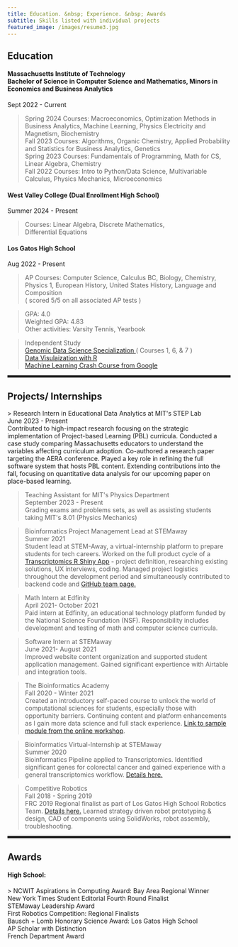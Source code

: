 ```yaml
---
title: Education. &nbsp; Experience. &nbsp; Awards
subtitle: Skills listed with individual projects
featured_image: /images/resume3.jpg
---
```

        
 <h2><span>Education</span></h2>
 
<h4>Massachusetts Institute of Technology<br>
Bachelor of Science in Computer Science and Mathematics, Minors in Economics and Business Analytics</h4>
Sept 2022 - Current

> Spring 2024 Courses: Macroeconomics, Optimization Methods in Business Analytics, Machine Learning, Physics Electricity and Magnetism, Biochemistry
<br> Fall 2023 Courses: Algorithms, Organic Chemistry, Applied Probability and Statistics for Business Analytics, Genetics
<br> Spring 2023 Courses: Fundamentals of Programming, Math for CS, Linear Algebra, Chemistry
<br> Fall 2022 Courses: Intro to Python/Data Science, Multivariable Calculus, Physics Mechanics, Microeconomics


<h4>West Valley College (Dual Enrollment High School)</h4>
Summer 2024 - Present

> Courses: Linear Algebra, Discrete Mathematics, 
<br> Differential Equations

<h4>Los Gatos High School</h4>
Aug 2022 - Present

> AP Courses: Computer Science, Calculus BC, Biology, Chemistry,
<br> Physics 1, European History, United States History, Language and Composition
<br> ( scored 5/5 on all associated AP tests )

> GPA: 4.0
<br> Weighted GPA: 4.83 
<br> Other activities: Varsity Tennis, Yearbook
 
> Independent Study
<br> <a href = "https://www.coursera.org/specializations/genomic-data-science">Genomic Data Science Specialization </a> ( Courses 1, 6, & 7 )
<br> <a href = "https://rkabacoff.github.io/datavis/index.html"> Data Visulaization with R </a>
<br> <a href = "https://developers.google.com/machine-learning/crash-course/"> Machine Learning Crash Course from Google </a>

<hr style="height:5px;color:black">

<h2>Projects/ Internships</h2>
> Research Intern in Educational Data Analytics at MIT's STEP Lab
<br> June 2023 - Present
<br> Contributed to high-impact research focusing on the strategic implementation of Project-based Learning (PBL) curricula. Conducted a case study comparing Massachusetts educators to understand the variables affecting curriculum adoption. Co-authored a research paper targeting the AERA conference. Played a key role in refining the full software system that hosts PBL content. Extending contributions into the fall, focusing on quantitative data analysis for our upcoming paper on place-based learning.

> Teaching Assistant for MIT's Physics Department
<br> September 2023 - Present
<br> Grading exams and problems sets, as well as assisting students taking MIT's 8.01 (Physics Mechanics)

> Bioinformatics Project Management Lead at STEMaway
<br> Summer 2021
<br> Student lead at STEM-Away, a virtual-internship platform to prepare students for tech careers. Worked on the full product cycle of a <a href="http://ec2-3-131-158-100.us-east-2.compute.amazonaws.com/">Transcriptomics R Shiny App</a> - project definition, researching existing solutions, UX interviews, coding. Managed project logistics throughout the development period and simultaneously contributed to backend code and <a href = "https://bi-stem-away.github.io/sMAP/">GitHub team page.</a>
 
> Math Intern at Edfinity 
<br> April 2021- October 2021
<br> Paid intern at Edfinity, an educational technology platform funded by the National Science Foundation (NSF). Responsibility includes development and testing of math and computer science curricula. 

> Software Intern at STEMaway 
<br> June 2021- August 2021
<br> Improved website content organization and supported student application management. Gained significant expertience with Airtable and integration tools.

> The Bioinformatics Academy 
<br> Fall 2020 - Winter 2021
<br> Created an introductory self-paced course to unlock the world of computational sciences for students, especially those with opportunity barriers. Continuing content and platform enhancements as I gain more data science and full stack experience. <a href="https://beginnerbioinformatics.com/courses/the-pipeline/lessons/top-table-visualizations">Link to sample module from the online workshop</a>. 
 
> Bioinformatics Virtual-Internship at STEMaway 
<br> Summer 2020
<br> Bioinformatics Pipeline applied to Transcriptomics. Identified significant genes for colorectal cancer and gained experience with a general transcriptomics workflow. <a href="https://disha-22.github.io/project/bio">Details here. </a>

> Competitive Robotics 
<br> Fall 2018 - Spring 2019
<br>FRC 2019 Regional finalist as part of Los Gatos High School Robotics Team. <a href="https://disha-22.github.io/project/robotics">Details here.</a> Learned strategy driven robot prototyping & design, CAD of components using SolidWorks, robot assembly, troubleshooting.

<hr style="height:5px;color:black">

<h2>Awards</h2>
<h4> High School: </h4>
> NCWIT Aspirations in Computing Award: Bay Area Regional Winner
<br> New York Times Student Editorial Fourth Round Finalist
<br> STEMaway Leadership Award
<br> First Robotics Competition: Regional Finalists
<br> Bausch + Lomb Honorary Science Award: Los Gatos High School
<br> AP Scholar with Distinction
<br> French Department Award

